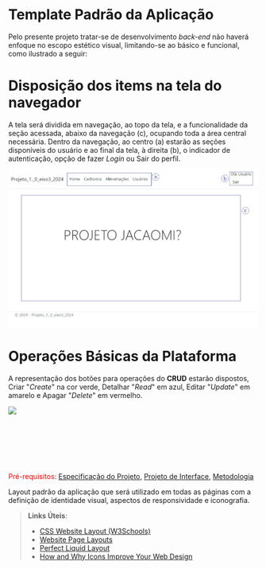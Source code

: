 # Template Padrão da Aplicação

Pelo presente projeto tratar-se de desenvolvimento <i>back-end</i>
não haverá enfoque no escopo estético visual, limitando-se ao básico
e funcional, como ilustrado a seguir:

# Disposição dos items na tela do navegador
A tela será dividida em navegação, ao topo da tela, e a funcionalidade da seção acessada, abaixo da navegação (c), ocupando toda a área central necessária.
Dentro da navegação, ao centro (a) estarão as seções disponíveis do usuário e ao final da tela, à direita (b), o indicador de autenticação, opção de fazer <i>Login</i> ou Sair do perfil.

<img src="img/TemplatePortal- 0001.jpg" width="900">

# Operações Básicas da Plataforma
A representação dos botões para operações do <b>CRUD</b> estarão dispostos, Criar "<i>Create</i>" na cor verde,
Detalhar "<i>Read</i>" em azul, Editar "<i>Update</i>" em amarelo e Apagar "<i>Delete</i>" em vermelho.

<img src="img/TemplatePortal - 0002.jpg" width="336">

<br><br><br><br><br>

<span style="color:red">Pré-requisitos: <a href="2-Especificação do Projeto.md"> Especificação do Projeto</a></span>, <a href="3-Projeto de Interface.md"> Projeto de Interface</a>, <a href="4-Metodologia.md"> Metodologia</a>

Layout padrão da aplicação que será utilizado em todas as páginas com a definição de identidade visual, aspectos de responsividade e iconografia.

> **Links Úteis**:
>
> - [CSS Website Layout (W3Schools)](https://www.w3schools.com/css/css_website_layout.asp)
> - [Website Page Layouts](http://www.cellbiol.com/bioinformatics_web_development/chapter-3-your-first-web-page-learning-html-and-css/website-page-layouts/)
> - [Perfect Liquid Layout](https://matthewjamestaylor.com/perfect-liquid-layouts)
> - [How and Why Icons Improve Your Web Design](https://usabilla.com/blog/how-and-why-icons-improve-you-web-design/)
